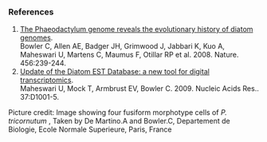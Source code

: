 ### References

1.  [The Phaeodactylum genome reveals the evolutionary history of diatom
    genomes](http://europepmc.org/abstract/MED/18923393).\
    Bowler C, Allen AE, Badger JH, Grimwood J, Jabbari K, Kuo A,
    Maheswari U, Martens C, Maumus F, Otillar RP et al. 2008. Nature.
    456:239-244.
2.  [Update of the Diatom EST Database: a new tool for digital
    transcriptomics](http://europepmc.org/abstract/MED/19029140).\
    Maheswari U, Mock T, Armbrust EV, Bowler C. 2009. Nucleic Acids
    Res.. 37:D1001-5.

Picture credit: Image showing four fusiform morphotype cells of *P.
tricornutum* , Taken by De Martino.A and Bowler.C, Departement de
Biologie, Ecole Normale Superieure, Paris, France
